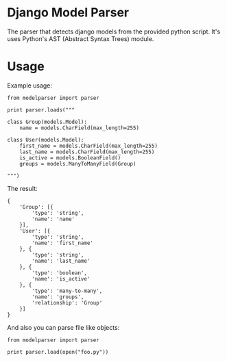 Django Model Parser
===================

The parser that detects django models from the provided python script.
It's uses Python's AST (Abstract Syntax Trees) module.

Usage
=====

Example usage:

    from modelparser import parser

    print parser.loads("""

    class Group(models.Model):
        name = models.CharField(max_length=255)

    class User(models.Model):
        first_name = models.CharField(max_length=255)
        last_name = models.CharField(max_length=255)
        is_active = models.BooleanField()
        groups = models.ManyToManyField(Group)

    """)

The result:

    {
        'Group': [{
            'type': 'string',
            'name': 'name'
        }],
        'User': [{
            'type': 'string',
            'name': 'first_name'
        }, {
            'type': 'string',
            'name': 'last_name'
        }, {
            'type': 'boolean',
            'name': 'is_active'
        }, {
            'type': 'many-to-many',
            'name': 'groups',
            'relationship': 'Group'
        }]
    }

And also you can parse file like objects:

    from modelparser import parser

    print parser.load(open("foo.py"))





